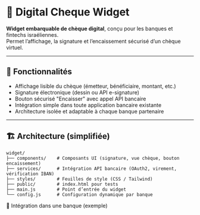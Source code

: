 # 🧾 Digital Cheque Widget

**Widget embarquable de chèque digital**, conçu pour les banques et fintechs israéliennes.  
Permet l’affichage, la signature et l’encaissement sécurisé d’un chèque virtuel.

---

## 🚀 Fonctionnalités

- Affichage lisible du chèque (émetteur, bénéficiaire, montant, etc.)
- Signature électronique (dessin ou API e-signature)
- Bouton sécurisé "Encaisser" avec appel API bancaire
- Intégration simple dans toute application bancaire existante
- Architecture isolée et adaptable à chaque banque partenaire

---

## 🏗️ Architecture (simplifiée)

```text
widget/
├── components/    # Composants UI (signature, vue chèque, bouton encaissement)
├── services/      # Intégration API bancaire (OAuth2, virement, vérification IBAN)
├── styles/        # Feuilles de style (CSS / Tailwind)
├── public/        # index.html pour tests
├── main.js        # Point d’entrée du widget
└── config.js      # Configuration dynamique par banque
```

🔧 Intégration dans une banque (exemple)

<script src="https://cdn.chequedigital.io/widget.js"></script>
<div id="cheque-widget-container"></div>

<script>
  initChequeWidget({
    chequeId: "chk_000123",
    authToken: "eyJhbGciOiJIUzI1...",
    bankApi: {
      oauthUrl: "https://bank.co.il/oauth2",
      transferEndpoint: "https://bank.co.il/api/v1/transfer"
    }
  });
</script>
